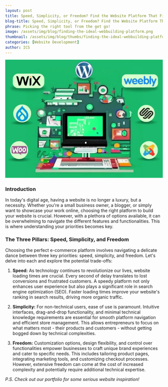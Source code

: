 ```yaml
---
layout: post
title: Speed, Simplicity, or Freedom? Find the Website Platform That Fits Your Needs \| ICS
blog-title: Speed, Simplicity, or Freedom? Find the Website Platform That Fits Your Needs
phrase: Picking the right tool from the get go!
image: /assets/img/blog/finding-the-ideal-webbuilding-platform.png
thumbnail: /assets/img/blog/thumbs/finding-the-ideal-webbuilding-platform.png
categories: [Website Development]
author: ICS
---
```

<script>
    window.addEventListener("scroll", reveal);
    function reveal() {
        var reveals = document.querySelectorAll(".appear");
        for (var i = 0; i < reveals.length; i++) {
            var windowHeight = window.innerHeight;
            var elementTop = reveals[i].getBoundingClientRect().top;
            var elementVisible = 250;
            if (elementTop < windowHeight - elementVisible) {
            reveals[i].classList.add("active");
            } else {
            reveals[i].classList.remove("active");
            }
        }
    }
</script>
<img src="/assets/img/blog/finding-the-ideal-webbuilding-platform.png">

### Introduction
In today's digital age, having a website is no longer a luxury, but a necessity. Whether you're a small business owner, a blogger, or simply want to showcase your work online, choosing the right platform to build your website is crucial. However, with a plethora of options available, it can be overwhelming to navigate the different features and functionalities. This is where understanding your priorities becomes key.


### The Three Pillars: Speed, Simplicity, and Freedom
Choosing the perfect e-commerce platform involves navigating a delicate dance between three key priorities: speed, simplicity, and freedom. Let's delve into each and explore the potential trade-offs:

1. **Speed:** As technology continues to revolutionize our lives, website loading times are crucial. Every second of delay translates to lost conversions and frustrated customers. A speedy platform not only enhances user experience but also plays a significant role in search engine optimization (SEO). Faster loading times improve your website's ranking in search results, driving more organic traffic.

2. **Simplicity:**  For non-technical users, ease of use is paramount. Intuitive interfaces, drag-and-drop functionality, and minimal technical knowledge requirements are essential for smooth platform navigation and efficient store management. This allows entrepreneurs to focus on what matters most - their products and customers - without getting bogged down by technical complexities.

3. **Freedom:** Customization options, design flexibility, and control over functionalities empower businesses to craft unique brand experiences and cater to specific needs. This includes tailoring product pages, integrating marketing tools, and customizing checkout processes. However, extensive freedom can come at the cost of increased complexity and potentially require additional technical expertise.

*P.S. Check out our portfolio for some serious website inspiration!*